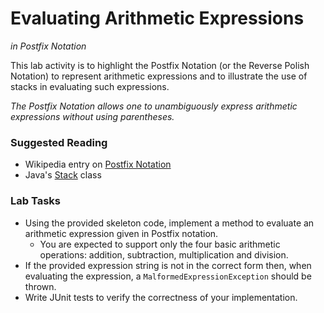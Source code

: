Evaluating Arithmetic Expressions 
====
_in Postfix Notation_

This lab activity is to highlight the Postfix Notation (or the Reverse Polish Notation) to represent arithmetic expressions and to illustrate the use of stacks in evaluating such expressions.

_The Postfix Notation allows one to unambiguously express arithmetic expressions without using parentheses._

### Suggested Reading
+ Wikipedia entry on [Postfix Notation](https://en.wikipedia.org/wiki/Reverse_Polish_notation)
+ Java's [Stack](http://docs.oracle.com/javase/8/docs/api/java/util/Stack.html) class

### Lab Tasks

+ Using the provided skeleton code, implement a method to evaluate an arithmetic expression given in Postfix notation.
	+ You are expected to support only the four basic arithmetic operations: addition, subtraction, multiplication and division.
+ If the provided expression string is not in the correct form then, when evaluating the expression, a `MalformedExpressionException` should be thrown.
+ Write JUnit tests to verify the correctness of your implementation.


